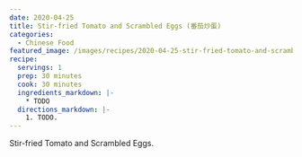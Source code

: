```yaml
---
date: 2020-04-25
title: Stir-fried Tomato and Scrambled Eggs (番茄炒蛋)
categories:
  - Chinese Food
featured_image: /images/recipes/2020-04-25-stir-fried-tomato-and-scrambled-eggs-0.jpg
recipe:
  servings: 1
  prep: 30 minutes
  cook: 30 minutes
  ingredients_markdown: |-
    * TODO
  directions_markdown: |-
    1. TODO.
---
```

Stir-fried Tomato and Scrambled Eggs.